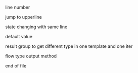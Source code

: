 line number

jump to upperline

state changing with same line

default value

result group to get different type in one template and one iter

flow type output method

end of file
